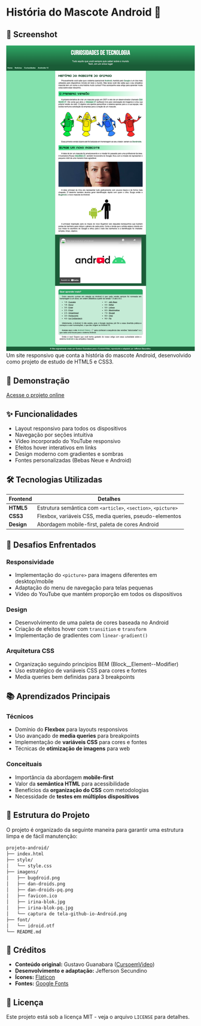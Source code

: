 # História do Mascote Android 📱

## 📸 Screenshot

![Captura do Site](/imagens/screencapture-github-io-Android.png)
Um site responsivo que conta a história do mascote Android, desenvolvido como projeto de estudo de HTML5 e CSS3.

## 🚀 Demonstração

[Acesse o projeto online](https://jefferson-secundino.github.io/Android/)

## ✨ Funcionalidades

- Layout responsivo para todos os dispositivos
- Navegação por seções intuitiva
- Vídeo incorporado do YouTube responsivo
- Efeitos hover interativos em links
- Design moderno com gradientes e sombras
- Fontes personalizadas (Bebas Neue e Android)

## 🛠️ Tecnologias Utilizadas

| Frontend  | Detalhes |
|-----------|----------|
| **HTML5** | Estrutura semântica com `<article>`, `<section>`, `<picture>` |
| **CSS3**  | Flexbox, variáveis CSS, media queries, pseudo-elementos |
| **Design**| Abordagem mobile-first, paleta de cores Android |

## 🧩 Desafios Enfrentados

### Responsividade
- Implementação do `<picture>` para imagens diferentes em desktop/mobile
- Adaptação do menu de navegação para telas pequenas
- Vídeo do YouTube que mantém proporção em todos os dispositivos

### Design
- Desenvolvimento de uma paleta de cores baseada no Android
- Criação de efeitos hover com `transition` e `transform`
- Implementação de gradientes com `linear-gradient()`

### Arquitetura CSS
- Organização seguindo princípios BEM (Block__Element--Modifier)
- Uso estratégico de variáveis CSS para cores e fontes
- Media queries bem definidas para 3 breakpoints

## 📚 Aprendizados Principais

### Técnicos
- Domínio do **Flexbox** para layouts responsivos
- Uso avançado de **media queries** para breakpoints
- Implementação de **variáveis CSS** para cores e fontes
- Técnicas de **otimização de imagens** para web

### Conceituais
- Importância da abordagem **mobile-first**
- Valor da **semântica HTML** para acessibilidade
- Benefícios da **organização do CSS** com metodologias
- Necessidade de **testes em múltiplos dispositivos**

## 📂 Estrutura do Projeto

 O projeto é organizado da seguinte maneira para garantir uma estrutura limpa e de fácil manutenção:

```
projeto-android/
├── index.html
├── style/
│   └── style.css
├── imagens/
│   ├── bugdroid.png
│   ├── dan-droids.png
│   ├── dan-droids-pq.png
│   ├── favicon.ico
│   ├── irina-blok.jpg
│   ├── irina-blok-pq.jpg
│   └── captura de tela-github-io-Android.png
├── font/
│   └── idroid.otf
└── README.md
```

## 🤝 Créditos

- **Conteúdo original:** Gustavo Guanabara ([CursoemVideo](https://www.cursoemvideo.com/))
- **Desenvolvimento e adaptação:** Jefferson Secundino
- **Ícones:** [Flaticon](https://www.flaticon.com/)
- **Fontes:** [Google Fonts](https://fonts.google.com/)

## 📄 Licença

Este projeto está sob a licença MIT - veja o arquivo `LICENSE` para detalhes.